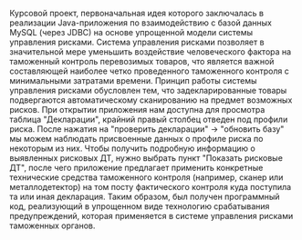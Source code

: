 Курсовой проект, первоначальная идея которого заключалась в реализации Java-приложения по взаимодействию с базой данных MySQL (через JDBC) на основе упрощенной модели системы управления рисками. Система управления рисками позволяет в значительной мере уменьшить воздействие человеческого фактора на таможенный контроль перевозимых товаров, что является важной составляющей наиболее четко проведенного таможенного контроля с минимальными затратами времени. Принцип работы системы управления рисками обусловлен тем, что задекларированные товары подвергаются автоматическому сканированию на предмет возможных рисков. 
При открытии приложения нам доступна для просмотра таблица "Декларации", крайний правый столбец отведен под профили риска. После нажатия на "проверить декларации" -> "обновить базу" мы можем наблюдать присвоенные данных о профиле риска по некоторым из них. Чтобы получить подробную информацию о выявленных рисковых ДТ, нужно выбрать пункт "Показать рисковые ДТ", после чего приложение предлагает применить конкретные технические средства таможенного контроля (например, сканер или металлодетектор) на том посту фактического контроля куда поступила та или иная декларация.
Таким образом, был получен программный код, реализующий в упрощенном виде технологию срабатывания предупреждений, которая применяется в системе управления рисками таможенных органов. 
